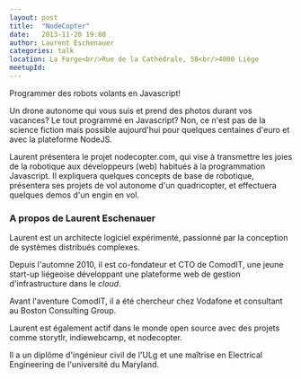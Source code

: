 ```yaml
---
layout: post
title:  "NodeCopter"
date:   2013-11-20 19:00
author:	Laurent Eschenauer
categories: talk
location: La Forge<br/>Rue de la Cathédrale, 58<br/>4000 Liège
meetupId: 
---
```

Programmer des robots volants en Javascript!

Un drone autonome qui vous suis et prend des photos durant vos vacances? Le tout programmé en Javascript? Non, ce n'est pas de la science fiction mais possible aujourd'hui pour quelques centaines d'euro et avec la plateforme NodeJS.

Laurent présentera le projet nodecopter.com, qui vise à transmettre les joies de la robotique aux développeurs (web) habitués à la programmation Javascript. Il expliquera quelques concepts de base de robotique, présentera ses projets de vol autonome d'un quadricopter, et effectuera quelques demos d'un engin en vol.

<h3>A propos de Laurent Eschenauer</h3>
Laurent est un architecte logiciel expérimenté, passionné par la conception de systèmes distribués complexes.

Depuis l'automne 2010, il est co-fondateur et CTO de ComodIT, une jeune start-up liégeoise développant une plateforme web de gestion d'infrastructure dans le *cloud*.

Avant l'aventure ComodIT, il a été chercheur chez Vodafone et consultant au Boston Consulting Group.

Laurent est également actif dans le monde open source avec des projets comme storytlr, indiewebcamp, et nodecopter.

Il a un diplôme d'ingénieur civil de l'ULg et une maîtrise en Electrical Engineering de l'université du Maryland.